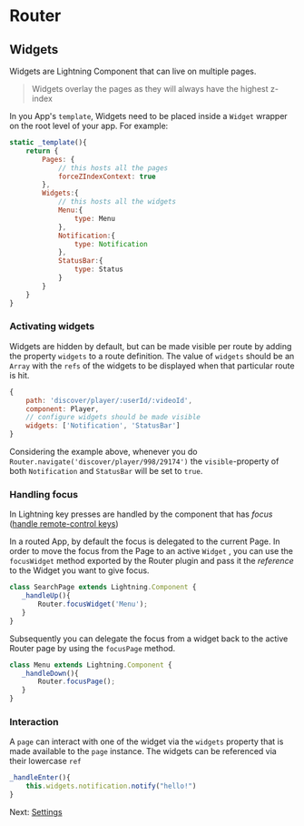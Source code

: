 # Router

## Widgets

Widgets are Lightning Component that can live on multiple pages.

>  Widgets overlay the pages as they will always have the highest z-index

In you App's `template`, Widgets need to be placed inside a `Widget` wrapper on the root level of your app. For example:

```js
static _template(){
    return {
        Pages: {
            // this hosts all the pages
            forceZIndexContext: true
        },
        Widgets:{
            // this hosts all the widgets
            Menu:{
                type: Menu
            },
            Notification:{
                type: Notification
            },
            StatusBar:{
                type: Status
            }
        }
    }
}
```

### Activating widgets

Widgets are hidden by default, but can be made visible per route by adding the property `widgets` to a route definition.
The value of `widgets` should be an `Array` with the `refs` of the widgets to be displayed when that particular route is hit.

```js
{
    path: 'discover/player/:userId/:videoId',
    component: Player,
    // configure widgets should be made visible
    widgets: ['Notification', 'StatusBar']
}
```

Considering the example above, whenever you do `Router.navigate('discover/player/998/29174')` the `visible`-property of both `Notification` and `StatusBar` will be set to `true`.


### Handling focus

In Lightning key presses are handled by the component that has _focus_ ([handle remote-control keys](https://rdkcentral.github.io/Lightning/docs/focus/keyhandler))

In a routed App, by default the focus is delegated to the current Page. In order to move the focus from the Page to an
active `Widget` , you can use the `focusWidget` method exported by the Router plugin and pass it the _reference_ to the
Widget you want to give focus.

```js
class SearchPage extends Lightning.Component {
   _handleUp(){
       Router.focusWidget('Menu');
   }
}
```

Subsequently you can delegate the focus from a widget back to the active Router page by using the `focusPage` method.

```js
class Menu extends Lightning.Component {
   _handleDown(){
       Router.focusPage();
   }
}
```

### Interaction

A `page` can interact with one of the widget via the `widgets` property that is made
available to the `page` instance. The widgets can be referenced via their lowercase `ref`

```js
_handleEnter(){
    this.widgets.notification.notify("hello!")
}
```

Next:
[Settings](settings.md)
